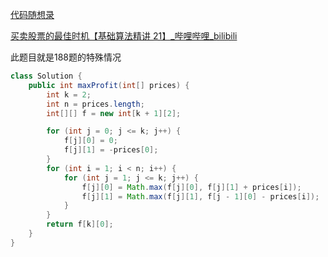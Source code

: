 [代码随想录](https://www.programmercarl.com/0123.买卖股票的最佳时机III.html)





[买卖股票的最佳时机【基础算法精讲 21】_哔哩哔哩_bilibili](https://www.bilibili.com/video/BV1ho4y1W7QK/?vd_source=96c1635797a0d7626fb60e973a29da38)





此题目就是188题的特殊情况



```java
class Solution {
    public int maxProfit(int[] prices) {
        int k = 2;
        int n = prices.length;
        int[][] f = new int[k + 1][2];

        for (int j = 0; j <= k; j++) {
            f[j][0] = 0;
            f[j][1] = -prices[0];
        }
        for (int i = 1; i < n; i++) {
            for (int j = 1; j <= k; j++) {
                f[j][0] = Math.max(f[j][0], f[j][1] + prices[i]);
                f[j][1] = Math.max(f[j][1], f[j - 1][0] - prices[i]);
            }
        }
        return f[k][0];
    }
}
```
